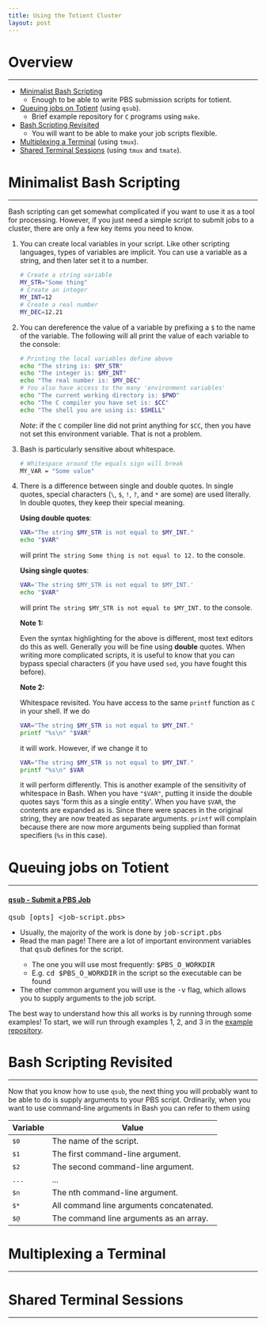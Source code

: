 ```yaml
---
title: Using the Totient Cluster
layout: post
---
```


# Overview
--------------------------------------------------------------------------------
- [Minimalist Bash Scripting](#minimalist-bash-scripting)
    - Enough to be able to write PBS submission scripts for totient.
- [Queuing jobs on Totient](#queing-jobs-on-totient) (using `qsub`).
    - Brief example repository for `C` programs using `make`.
- [Bash Scripting Revisited](#bash-scripting-revisited)
    - You will want to be able to make your job scripts flexible.
- [Multiplexing a Terminal](#multiplexing-a-terminal) (using `tmux`).
- [Shared Terminal Sessions](#shared-terminal-sessions) (using `tmux` and `tmate`).

# Minimalist Bash Scripting
--------------------------------------------------------------------------------
Bash scripting can get somewhat complicated if you want to use it as a tool for
processing.  However, if you just need a simple script to submit jobs to a
cluster, there are only a few key items you need to know.

1. You can create local variables in your script.  Like other scripting
   languages, types of variables are implicit.  You can use a variable as a
   string, and then later set it to a number.

   ```bash
   # Create a string variable
   MY_STR="Some thing"
   # Create an integer
   MY_INT=12
   # Create a real number
   MY_DEC=12.21
   ```
2. You can dereference the value of a variable by prefixing a `$` to the name of
   the variable.  The following will all print the value of each variable to the
   console:

   ```bash
   # Printing the local variables define above
   echo "The string is: $MY_STR"
   echo "The integer is: $MY_INT"
   echo "The real number is: $MY_DEC"
   # You also have access to the many 'environment variables'
   echo "The current working directory is: $PWD"
   echo "The C compiler you have set is: $CC"
   echo "The shell you are using is: $SHELL"
   ```

   _Note_: if the `C` compiler line did not print anything for `$CC`, then you
           have not set this environment variable.  That is not a problem.
3. Bash is particularly sensitive about whitespace.

   ```bash
   # Whitespace around the equals sign will break
   MY_VAR = "Some value"
   ```
4. There is a difference between single and double quotes.  In single quotes,
   special characters (`\`, `$`, `!`, `?`, and `*` are some) are used literally.
   In double quotes, they keep their special meaning.

   **Using double quotes**:

   ```bash
   VAR="The string $MY_STR is not equal to $MY_INT."
   echo "$VAR"
   ```
   will print `The string Some thing is not equal to 12.` to the console.

   **Using single quotes**:

   ```bash
   VAR='The string $MY_STR is not equal to $MY_INT.'
   echo "$VAR"
   ```
   will print `The string $MY_STR is not equal to $MY_INT.` to the console.

   **Note 1:**

   Even the syntax highlighting for the above is different, most text editors do
   this as well.  Generally you will be fine using **double** quotes.  When
   writing more complicated scripts, it is useful to know that you can bypass
   special characters (if you have used `sed`, you have fought this before).

   **Note 2:**

   Whitespace revisited.  You have access to the same `printf` function as `C`
   in your shell.  If we do

   ```bash
   VAR="The string $MY_STR is not equal to $MY_INT."
   printf "%s\n" "$VAR"
   ```

   it will work.  However, if we change it to

   ```bash
   VAR="The string $MY_STR is not equal to $MY_INT."
   printf "%s\n" $VAR
   ```

   it will perform differently.  This is another example of the sensitivity of
   whitespace in Bash.  When you have `"$VAR"`, putting it inside the double
   quotes says 'form this as a single entity'.  When you have `$VAR`, the
   contents are expanded as is.  Since there were spaces in the original string,
   they are now treated as separate arguments.  `printf` will complain because
   there are now more arguments being supplied than format specifiers (`%s` in
   this case).


# Queuing jobs on Totient
--------------------------------------------------------------------------------

<div class="panel-group">
  <div class="panel panel-default">
    <div class="panel-heading">
      <h4 class="panel-title">
        <a data-toggle="collapse" href="#qsubcommand"><tt>qsub</tt> - Submit a PBS Job</a>
      </h4>
    </div>
    <div id="qsubcommand" class="panel-collapse collapse">
      <div class="panel-body">
        <p><tt>qsub [opts] &lt;job-script.pbs&gt;</tt></p>
        <ul>
          <li>Usually, the majority of the work is done by <tt>job-script.pbs</tt></li>
          <li>
            Read the man page!  There are a lot of important environment
            variables that <tt>qsub</tt> defines for the script.
          </li>
          <ul>
            <li>The one you will use most frequently: <tt>$PBS_O_WORKDIR</tt></li>
            <li>
              E.g. <tt>cd $PBS_O_WORKDIR</tt> in the script so the executable
              can be found
            </li>
          </ul>
          <li>
            The other common argument you will use is the <tt>-v</tt> flag,
            which allows you to supply arguments to the job script.
          </li>
        </ul>
      </div>
    </div>
  </div>
</div>

The best way to understand how this all works is by running through some examples!
To start, we will run through examples 1, 2, and 3 in the [example repository](https://github.com/cornell-ssw/Totient-Demo).

# Bash Scripting Revisited
--------------------------------------------------------------------------------
Now that you know how to use `qsub`, the next thing you will probably want to
be able to do is supply arguments to your PBS script.  Ordinarily, when you want
to use command-line arguments in Bash you can refer to them using

<center>
<div class="table-responsive">
    <table class="table table-striped table-bordered">
      <colgroup>
        <col class="col-xs-2">
        <col class="col-xs-10">
      </colgroup>
      <thead>
        <tr>
          <th>Variable</th>
          <th>Value</th>
        </tr>
      </thead>
      <tr>
        <td><tt>$0</tt></td>
        <td>The name of the script.</td>
      </tr>
      <tr>
        <td><tt>$1</tt></td>
        <td>The first command-line argument.</td>
      </tr>
      <tr>
        <td><tt>$2</tt></td>
        <td>The second command-line argument.</td>
      </tr>
      <tr>
        <td><tt>...</tt></td>
        <td>...</td>
      </tr>
      <tr>
        <td><tt>$n</tt></td>
        <td>The nth command-line argument.</td>
      </tr>
      <tr>
        <td><tt>$*</tt></td>
        <td>All command line arguments concatenated.</td>
      </tr>
      <tr>
        <td><tt>$@</tt></td>
        <td>The command line arguments as an array.</td>
      </tr>
    </table>
  </div>
</center>


# Multiplexing a Terminal
--------------------------------------------------------------------------------

# Shared Terminal Sessions
--------------------------------------------------------------------------------

